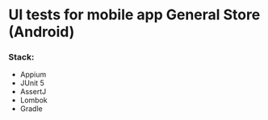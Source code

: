 # UI tests for mobile app General Store (Android)
### Stack:
* Appium
* JUnit 5
* AssertJ
* Lombok
* Gradle
